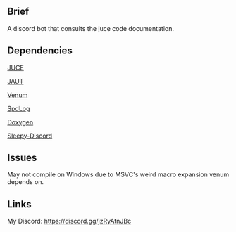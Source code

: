 ## Brief
A discord bot that consults the juce code documentation.

## Dependencies
[JUCE](https://github.com/juce-framework/juce)  

[JAUT](https://github.com/ElandaSunshine/jaut)  

[Venum](https://github.com/ElandaOfficial/venum)  

[SpdLog](https://github.com/gabime/spdlog)  

[Doxygen](https://github.com/doxygen/doxygen)  

[Sleepy-Discord](https://github.com/yourWaifu/sleepy-discord)  

## Issues
May not compile on Windows due to MSVC's weird macro expansion venum depends on.

## Links
My Discord: https://discord.gg/jzRyAtnJBc
